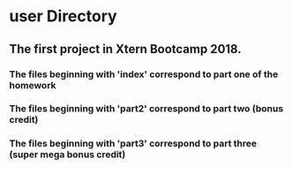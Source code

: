 # user Directory

## The first project in Xtern Bootcamp 2018.

### The files beginning with 'index' correspond to part one of the homework

### The files beginning with 'part2' correspond to part two (bonus credit)

### The files beginning with 'part3' correspond to part three (super mega bonus credit)


